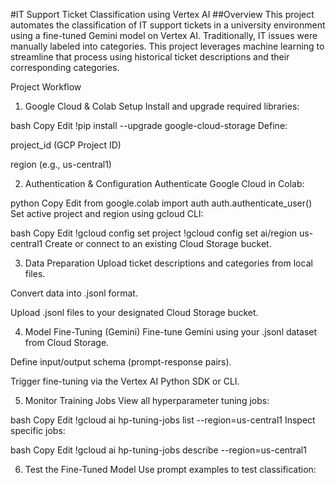#IT Support Ticket Classification using Vertex AI
##Overview
This project automates the classification of IT support tickets in a university environment using a fine-tuned Gemini model on Vertex AI. Traditionally, IT issues were manually labeled into categories. This project leverages machine learning to streamline that process using historical ticket descriptions and their corresponding categories.

Project Workflow
 1. Google Cloud & Colab Setup
Install and upgrade required libraries:

bash
Copy
Edit
!pip install --upgrade google-cloud-storage
Define:

project_id (GCP Project ID)

region (e.g., us-central1)

2. Authentication & Configuration
Authenticate Google Cloud in Colab:

python
Copy
Edit
from google.colab import auth
auth.authenticate_user()
Set active project and region using gcloud CLI:

bash
Copy
Edit
!gcloud config set project <your-project-id>
!gcloud config set ai/region us-central1
Create or connect to an existing Cloud Storage bucket.

3. Data Preparation
Upload ticket descriptions and categories from local files.

Convert data into .jsonl format.

Upload .jsonl files to your designated Cloud Storage bucket.

4. Model Fine-Tuning (Gemini)
Fine-tune Gemini using your .jsonl dataset from Cloud Storage.

Define input/output schema (prompt-response pairs).

Trigger fine-tuning via the Vertex AI Python SDK or CLI.

5. Monitor Training Jobs
View all hyperparameter tuning jobs:

bash
Copy
Edit
!gcloud ai hp-tuning-jobs list --region=us-central1
Inspect specific jobs:

bash
Copy
Edit
!gcloud ai hp-tuning-jobs describe <job-id> --region=us-central1

6. Test the Fine-Tuned Model
Use prompt examples to test classification:
